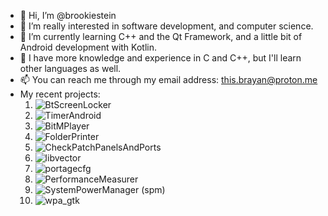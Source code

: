 - 👋 Hi, I’m @brookiestein
- 👀 I’m really interested in software development, and computer science.
- 🌱 I’m currently learning C++ and the Qt Framework, and a little bit of Android development with Kotlin.
- 💞️ I have more knowledge and experience in C and C++, but I'll learn other languages as well.
- 📫 You can reach me through my email address: this.brayan@proton.me
- My recent projects:
  1. ![BtScreenLocker](https://github.com/brookiestein/BtScreenLocker)
  2. ![TimerAndroid](https://github.com/brookiestein/TimerAndroid)
  3. ![BitMPlayer](https://github.com/brookiestein/BitMPlayer)
  4. ![FolderPrinter](https://github.com/brookiestein/FolderPrinter)
  5. ![CheckPatchPanelsAndPorts](https://github.com/brookiestein/CheckPatchPanelsAndPorts)
  6. ![libvector](https://github.com/brookiestein/libvector)
  7. ![portagecfg](https://github.com/brookiestein/portagecfg)
  8. ![PerformanceMeasurer](https://github.com/brookiestein/PerformanceMeasurer)
  9. ![SystemPowerManager (spm)](https://github.com/brookiestein/spm)
  10. ![wpa_gtk](https://github.com/brookiestein/wpa_gtk)

<!---
brookiestein/brookiestein is a ✨ special ✨ repository because its `README.md` (this file) appears on your GitHub profile.
You can click the Preview link to take a look at your changes.
--->
